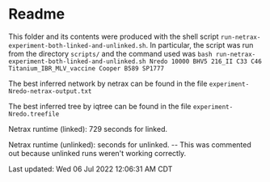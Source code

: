 # Readme

This folder and its contents were produced with the shell script
`run-netrax-experiment-both-linked-and-unlinked.sh`. In particular, the script was run from the
directory `scripts/` and the command used was `bash run-netrax-experiment-both-linked-and-unlinked.sh
Nredo 10000 BHV5 216_II C33 C46 Titanium_IBR_MLV_vaccine Cooper B589 SP1777`

The best inferred network by netrax can be found in the file
`experiment-Nredo-netrax-output.txt`

The best inferred tree by iqtree can be found in the file
`experiment-Nredo.treefile`

Netrax runtime (linked): 729 seconds for linked.

Netrax runtime (unlinked):  seconds for unlinked. -- This was commented out because unlinked runs weren't working correctly.

Last updated: Wed 06 Jul 2022 12:06:31 AM CDT
